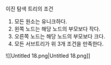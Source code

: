 이진 탐색 트리의 조건

1. 모든 원소는 유니크하다.
2. 왼쪽 노드는 해당 노드의 부모보다 작다.
3. 오른쪽 노드는 해당 노드의 부모보다 크다.
4. 모든 서브트리가 위 3개 조건을 만족한다.

  

![[Untitled 18.png|Untitled 18.png]]